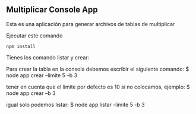 

## Multiplicar Console App

Esta es una aplicación para generar archivos de tablas de multiplicar

Ejecutar este comando

```
npm install
```

Tienes los comando listar y crear:

Para crear la tabla en la consola debemos escribir el siguiente comando:
$ node app crear –limite 5 –b 3

tener en cuenta que el limite por defecto es 10 si no colocamos, ejemplo:
$ node app crear  –b 3

igual solo podemos listar:
$ node app listar -limite 5 -b 3
